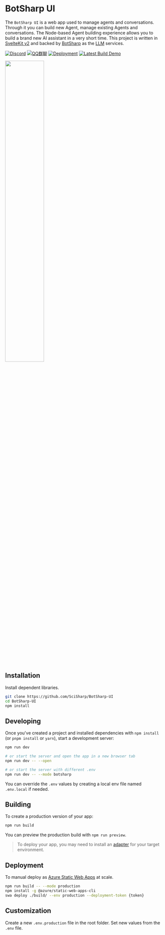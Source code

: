 # BotSharp UI

The `BotSharp UI` is a web app used to manage agents and conversations. Through it you can build new Agent, manage existing Agents and conversations. The Node-based Agent building experience allows you to build a brand new AI assistant in a very short time. 
This project is written in [SvelteKit v2](https://svelte.dev/) and backed by [BotSharp](https://github.com/SciSharp/BotSharp) as the [LLM](https://en.wikipedia.org/wiki/Large_language_model) services.

[![Discord](https://img.shields.io/discord/1106946823282761851?label=Discord)](https://discord.com/channels/1106946823282761851/1106947212459642991)
[![QQ群聊](https://img.shields.io/static/v1?label=QQ&message=群聊&color=brightgreen)](http://qm.qq.com/cgi-bin/qm/qr?_wv=1027&k=sN9VVMwbWjs5L0ATpizKKxOcZdEPMrp8&authKey=RLDw41bLTrEyEgZZi%2FzT4pYk%2BwmEFgFcrhs8ZbkiVY7a4JFckzJefaYNW6Lk4yPX&noverify=0&group_code=985366726)
[![Deployment](https://github.com/SciSharp/BotSharp-UI/actions/workflows/azure-static-web-apps-victorious-moss-007e11310.yml/badge.svg)](https://github.com/SciSharp/BotSharp-UI/actions/workflows/azure-static-web-apps-victorious-moss-007e11310.yml/)
[![Latest Build Demo](https://img.shields.io/badge/Latest%20build%20demo-BotSharp%20UI-blue)](https://victorious-moss-007e11310.4.azurestaticapps.net/)

[<img src="https://i.ytimg.com/vi/nougEw-vyk0/maxresdefault.jpg" width="50%">](https://www.youtube.com/watch?v=nougEw-vyk0 "BotSharp UI")

## Installation

Install dependent libraries.

```bash
git clone https://github.com/SciSharp/BotSharp-UI
cd BotSharp-UI
npm install
```

## Developing

Once you've created a project and installed dependencies with `npm install` (or `pnpm install` or `yarn`), start a development server:

```bash
npm run dev

# or start the server and open the app in a new browser tab
npm run dev -- --open

# or start the server with different .env
npm run dev -- --mode botsharp
```

You can override the `.env` values by creating a local env file named `.env.local` if needed.

## Building

To create a production version of your app:

```bash
npm run build
```

You can preview the production build with `npm run preview`.

> To deploy your app, you may need to install an [adapter](https://kit.svelte.dev/docs/adapters) for your target environment.

## Deployment

To manual deploy as [Azure Static Web Apps](https://learn.microsoft.com/en-us/azure/static-web-apps/) at scale.

```bash
npm run build -- --mode production
npm install -g @azure/static-web-apps-cli
swa deploy ./build/ --env production --deployment-token {token}
```

## Customization

Create a new `.env.production` file in the root folder.
Set new values from the `.env` file.